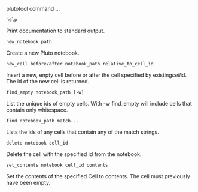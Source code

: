 plutotool command ...
```
help
```

Print documentation to standard output.

```
new_notebook path
```

Create a new Pluto notebook.

```
new_cell before/after notebook_path relative_to_cell_id
```

Insert a new, enpty cell before or after the cell specified by existing*cell*id. The id of the new cell is returned.

```
find_empty notebook_path [-w]
```

List the unique ids of empty cells.  With -w find_empty will include cells that contain only whitespace.

```
find notebook_path match...
```

Lists the ids of any cells that contain any of the match strings.

```
delete notebook cell_id
```

Delete the cell with the specified id from the notebook.

```
set_contents notebook cell_id contents
```

Set the contents of the specified Cell to contents. The cell must previously have been empty.

